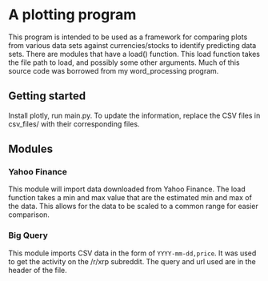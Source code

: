 # A plotting program

This program is intended to be used as a framework for comparing plots from various data sets against
currencies/stocks to identify predicting data sets. There are modules that have a load() function.
This load function takes the file path to load, and possibly some other arguments. Much of this source
code was borrowed from my word_processing program.

## Getting started
Install plotly, run main.py.
To update the information, replace the CSV files in csv_files/ with their corresponding files.

## Modules
### Yahoo Finance
This module will import data downloaded from Yahoo Finance. The load function takes a min and max
value that are the estimated min and max of the data. This allows for the data to be scaled to a
common range for easier comparison.

### Big Query
This module imports CSV data in the form of `YYYY-mm-dd,price`. It was used to get the activity on
the /r/xrp subreddit. The query and url used are in the header of the file.

